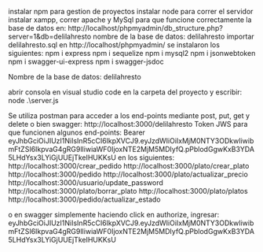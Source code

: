 instalar npm para gestion de proyectos
instalar node para correr el servidor
instalar xampp, correr apache y MySql para que funcione correctamente la base de datos en: http://localhost/phpmyadmin/db_structure.php?server=1&db=delilahresto
nombre de la base de datos: delilahresto
importar delilahresto.sql en http://localhost/phpmyadmin/
se instalaron los siguientes: 
    npm i express
    npm i sequelize
    npm i mysql2
    npm i jsonwebtoken
    npm i swagger-ui-express
    npm i swagger-jsdoc

Nombre de la base de datos: delilahresto

abrir consola en visual studio code en la carpeta del proyecto y escribir: node .\server.js

Se utiliza postman para acceder a los end-points mediante post, put, get y delete o bien swagger: http://localhost:3000/delilahresto
Token JWS para que funcionen algunos end-points:
Bearer eyJhbGciOiJIUzI1NiIsInR5cCI6IkpXVCJ9.eyJzdWIiOiIxMjM0NTY3ODkwIiwibmFtZSI6IkpvaG4gRG9lIiwiaWF0IjoxNTE2MjM5MDIyfQ.pPblodGgwKxB3YDA5LHdYsx3LYiGjUUEjTkeIHUKKsU en los siguientes:
http://localhost:3000/crear_pedido
http://localhost:3000/plato/crear_plato
http://localhost:3000/pedido
http://localhost:3000/plato/actualizar_precio
http://localhost:3000/usuario/update_password
http://localhost:3000/plato/borrar_plato
http://localhost:3000/plato/platos
http://localhost:3000/pedido/actualizar_estado

o en swagger simplemente haciendo click en authorize, ingresar: eyJhbGciOiJIUzI1NiIsInR5cCI6IkpXVCJ9.eyJzdWIiOiIxMjM0NTY3ODkwIiwibmFtZSI6IkpvaG4gRG9lIiwiaWF0IjoxNTE2MjM5MDIyfQ.pPblodGgwKxB3YDA5LHdYsx3LYiGjUUEjTkeIHUKKsU